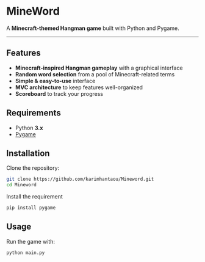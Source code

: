 # MineWord  

A **Minecraft-themed Hangman game** built with Python and Pygame.  

---

## Features  

- **Minecraft-inspired Hangman gameplay** with a graphical interface  
- **Random word selection** from a pool of Minecraft-related terms  
- **Simple & easy-to-use** interface  
- **MVC architecture** to keep features well-organized  
- **Scoreboard** to track your progress  

## Requirements  

- Python **3.x**  
- [Pygame](https://www.pygame.org/)  

## Installation

Clone the repository:

```bash
git clone https://github.com/karimhantaou/Mineword.git
cd Mineword
```

Install the requirement

```bash
pip install pygame
```

## Usage

Run the game with:

```bash
python main.py
```
